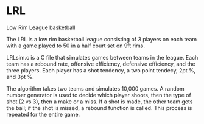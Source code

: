 # LRL
Low Rim League basketball

The LRL is a low rim basketball league consisting of 3 players on each team with a game played to 50 in a half court set on 9ft rims. 

LRLsim.c is a C file that simulates games between teams in the league. Each team has a rebound rate, offensive efficiency, defensive efficiency, and the three players. Each player has a shot tendency, a two point tendecy, 2pt %, and 3pt %.

The algorithm takes two teams and simulates 10,000 games. A random number generator is used to decide which player shoots, then the type of shot (2 vs 3), then a make or a miss. If a shot is made, the other team gets the ball; if the shot is missed, a rebound function is called. This process is repeated for the entire game. 
